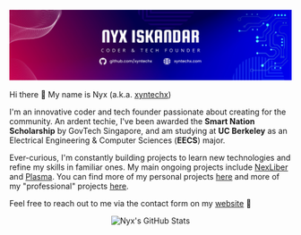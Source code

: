 [![Profile Banner](https://raw.githubusercontent.com/xyntechx/xyntechx/master/banner.png)](https://xyntechx.com)

Hi there 👋 My name is Nyx (a.k.a. [xyntechx](https://xyntechx.com))

I'm an innovative coder and tech founder passionate about creating for the community. An ardent techie, I've been awarded the **Smart Nation Scholarship** by GovTech Singapore, and am studying at **UC Berkeley** as an Electrical Engineering & Computer Sciences (**EECS**) major.

Ever-curious, I'm constantly building projects to learn new technologies and refine my skills in familiar ones. My main ongoing projects include [NexLiber](https://nexliber.com/) and [Plasma](https://github.com/teamxynlab/plasma). You can find more of my personal projects [here](https://github.com/xyntechx?tab=repositories) and more of my "professional" projects [here](https://github.com/teamxynlab).

Feel free to reach out to me via the contact form on my [website](https://xyntechx.com#contact) 🚀

<p align="center">
  <img src="https://github-readme-stats.vercel.app/api?username=xyntechx&theme=slateorange" alt="Nyx's GitHub Stats" />
</p>
